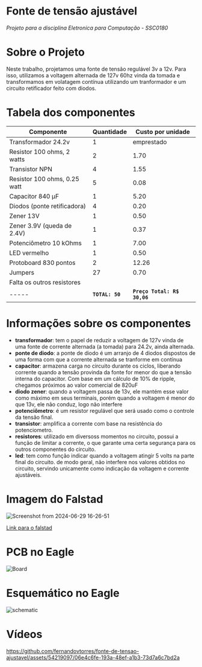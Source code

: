 # Fonte de tensão ajustável

*Projeto para a disciplina Eletronica para Computação - SSC0180*

# Sobre o Projeto

Neste trabalho, projetamos uma fonte de tensão regulável 3v a 12v. Para isso, utilizamos a voltagem alternada de 127v 60hz vinda da tomada e transformamos em volatagem contínua utilizando um tranformador e um circuito retificador feito com diodos.

# Tabela dos componentes
| Componente               | Quantidade | Custo por unidade |
|--------------------------|------------|-------|
|Transformador 24.2v        |1          |emprestado|
| Resistor 100 ohms, 2 watts|  2        |  1.70 |
| Transistor NPN            | 4         |  1.55 |
| Resistor 100 ohms, 0.25 watt | 5      |  0.08 |
| Capacitor 840 µF         | 1          |  5.20 |
| Diodos (ponte retificadora) | 4       |  0.20 |
| Zener 13V                | 1          |  0.50 |
| Zener 3.9V (queda de 2.4V) | 1        |  0.37 |
| Potenciômetro 10 kOhms   | 1          |  7.00 |
| LED vermelho             | 1          |  0.50 |
| Protoboard 830 pontos    | 2          | 12.26 |
| Jumpers                  | 27         |  0.70 |
|Falta os outros resistores|||
|----- | **`TOTAL: 50`** | **`Preço Total: R$ 30,06`** |

# Informações sobre os componentes
- **transformador**: tem o papel de reduzir a voltagem de 127v vinda de uma fonte de corrente alternada (a tomada) para 24.2v, ainda alternada.
- **ponte de diodo**: a ponte de diodo é um arranjo de 4 diodos dispostos de uma forma com que a corrente alternada se tranforme em contínua
- **capacitor**: armazena carga no circuito durante os ciclos, liberando corrente quando a tensão provinda da fonte for menor do que a tensão interna do capacitor. Com base em um cálculo de 10% de ripple, chegamos próximos ao valor comercial de 820uF
- **diodo zener**: quando a voltagem passa de 13v, ele mantém esse valor como máximo em seus terminais, porém quando a voltagem é menor do que 13v, ele não conduz, logo não interfere
- **potenciômetro**: é um resistor regulável que será usado como o controle da tensão final.
- **transistor**: amplifica a corrente com base na resistência do potenciometro.
- **resistores**: utilizado em diversoss momentos no circuito, possui a função de limitar a corrente, o que garante uma certa segurança para os outros componentes do circuito.
- **led**: tem como função indicar quando a voltagem atingir 5 volts na parte final do circuito. de modo geral, não interfere nos valores obtidos no circuito, servindo unicamente como indicação da voltagem e corrente ajustáveis.

# Imagem do Falstad

![Screenshot from 2024-06-29 16-26-51](https://github.com/fernandovtorres/fonte-de-tensao-ajustavel/assets/54219097/3d010d52-58a6-4602-856b-af1317ef7481)

[Link para o falstad](https://tinyurl.com/2gezskvp)

# PCB no Eagle

![Board](https://github.com/fernandovtorres/fonte-de-tensao-ajustavel/assets/54219097/28a7da90-fae2-4f18-99cf-1c8df9814398)
  
# Esquemático no Eagle

![schematic](https://github.com/fernandovtorres/fonte-de-tensao-ajustavel/assets/54219097/700c18d4-4089-4b3c-9f57-c2d5acd77638)

# Vídeos

https://github.com/fernandovtorres/fonte-de-tensao-ajustavel/assets/54219097/06e4c6fe-193a-48ef-a1b3-73d7a6c7bd2a



